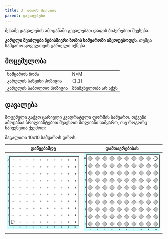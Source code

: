 ```yaml
---
title: 3. დაფის შევსება
parent: დავალებები
---
```


მესამე დავალების ამოცანაში გევალებათ დაფის ბიპერებით შევსება. 

__კარელი შეიძლება ნებისმიერი ზომის სამყაროში იმყოფებოდეს__. თუმცა სამყარო ყოველთვის ცარიელი იქნება.

## მოცემულობა

| | | 
|---|---|
| სამყაროს ზომა | N*M |
| კარელის საწყისი პოზიცია | (1,1) |
| კარელის საბოლოო პოზიცია | მნიშვნელობა არ აქვს |

## დავალება
მოცემული გაქვთ ცარიელი კვადრატული ფორმის სამყარო. თქვენი ამოცანაა ბრილიანტებით შეავსოთ მთლიანი სამყარო, ისე როგორც ნაჩვენებია ქვემოთ:

მაგალითი 10x10 სამყაროს დროს:

|დაწყებამდე|დამთავრებისას|
|---|---|
|![](./img/3_karel_start.png)|![](./img/3_karel_end.png)|
